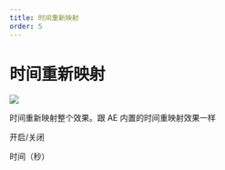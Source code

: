 ```yaml
---
title: 时间重新映射
order: 5
---
```


# 时间重新映射

![](https://mir.yuelili.com/user/AE/plugins/st/st-timeremap.png)

时间重新映射整个效果。跟 AE 内置的时间重映射效果一样

开启/关闭

时间（秒）
